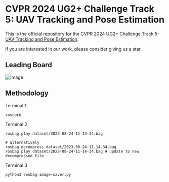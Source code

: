 # CVPR 2024 UG2+ Challenge Track 5: UAV Tracking and Pose Estimation 
This is the official repository for the CVPR 2024 UG2+ Challenge Track 5- [UAV Tracking and Pose Estimation](https://cvpr2024ug2challenge.github.io/rules24_t5.html). 

If you are interested in our work, please consider giving us a star.

## Leading Board 
![image](https://github.com/NTU-ICG/Drone-3D/assets/19664995/85ed5cdf-69c6-4ebf-b453-a31c248b5bc6)


## Methodology
Terminal 1
```
roscore
```
Terminal 2
```
rosbag play dataset/2023-08-24-11-14-34.bag

# alternatively
rosbag decompress dataset/2023-08-24-11-14-34.bag
rosbag play dataset/2023-08-24-11-14-34.bag # update to new decompressed file
```
Terminal 3
```
python3 rosbag-image-saver.py
```
